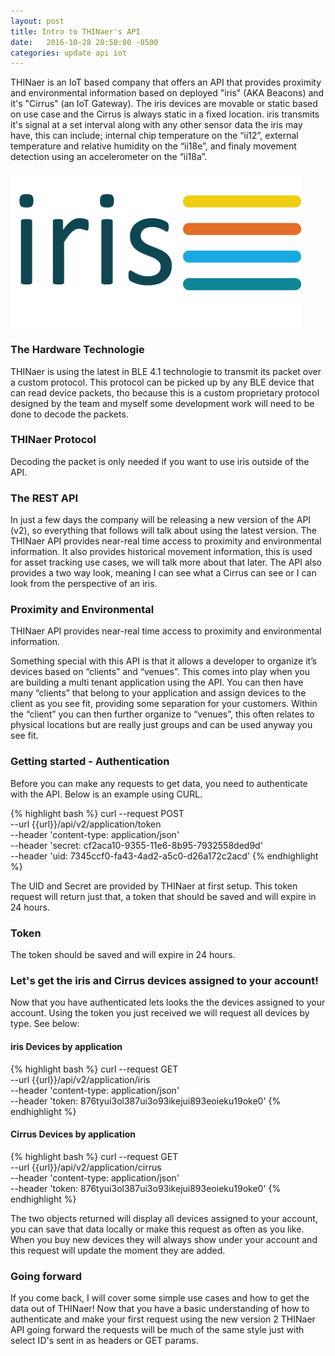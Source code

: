 ```yaml
---
layout: post
title: Intro to THINaer's API
date:   2016-10-28 20:50:00 -0500
categories: update api iot
---
```


THINaer is an IoT based company that offers an API that provides proximity and environmental information based on deployed <span class="yellow">"iris"</span> (AKA Beacons) and it's <span class="yellow">"Cirrus"</span> (an IoT Gateway). The iris devices are movable or static based on use case and the Cirrus is always static in a fixed location. iris transmits it's signal at a set interval along with any other sensor data the iris may have, this can include; internal chip temperature on the “ii12”, external temperature and relative humidity on the “ii18e”, and finaly movement detection using an accelerometer on the “ii18a”.

<div class="white-box">
  <img src="/images/Iris64.png" alt="iris from THINaer" />
</div>

### The Hardware Technologie
THINaer is using the latest in BLE 4.1 technologie to transmit its packet over a custom protocol. This protocol can be picked up by any BLE device that can read device packets, tho because this is a custom proprietary protocol designed by the team and myself some development work will need to be done to decode the packets.

<div class="banner note">
  <h3>THINaer Protocol</h3>
  <p>Decoding the packet is only needed if you want to use iris outside of the API.</p>
</div>

### The REST API
In just a few days <span class="red">the company will be releasing a new version of the API (v2)</span>, so everything that follows will talk about using the latest version. The THINaer API provides near-real time access to proximity and environmental information. It also provides historical movement information, this is used for asset tracking use cases, we will talk more about that later. The API also provides a two way look, meaning I can see what a Cirrus can see or I can look from the perspective of an iris.

<div class="banner callout">
  <h3>Proximity and Environmental</h3>
  <p>THINaer API provides near-real time access to proximity and environmental information.</p>
</div>

Something special with this API is that it allows a developer to organize it’s devices based on “clients” and “venues”. This comes into play when you are building a multi tenant application using the API. You can then have many “clients” that belong to your application and assign devices to the client as you see fit, providing some separation for your customers. Within the “client” you can then further organize to “venues”, this often relates to physical locations but are really just groups and can be used anyway you see fit.

### Getting started - Authentication
Before you can make any requests to get data, you need to authenticate with the API. Below is an example using CURL.


{% highlight bash %}
curl --request POST \
  --url {{url}}/api/v2/application/token \
  --header 'content-type: application/json' \
  --header 'secret: cf2aca10-9355-11e6-8b95-7932558ded9d' \
  --header 'uid: 7345ccf0-fa43-4ad2-a5c0-d26a172c2acd'
{% endhighlight %}


The UID and Secret are provided by THINaer at first setup. This token request will return just that, a token that should be saved and will expire in 24 hours.

<div class="banner callout">
  <h3>Token</h3>
  <p>The token should be saved and will expire in 24 hours.</p>
</div>

### Let's get the iris and Cirrus devices assigned to your account!
Now that you have authenticated lets looks the the devices assigned to your account. Using the token you just received we will request all devices by type. See below:

#### iris Devices by application
{% highlight bash %}
curl --request GET \
  --url {{url}}/api/v2/application/iris \
  --header 'content-type: application/json' \
  --header 'token: 876tyui3ol387ui3o93ikejui893eoieku19oke0'
{% endhighlight %}

#### Cirrus Devices by application
{% highlight bash %}
curl --request GET \
  --url {{url}}/api/v2/application/cirrus \
  --header 'content-type: application/json' \
  --header 'token: 876tyui3ol387ui3o93ikejui893eoieku19oke0'
{% endhighlight %}

The two objects returned will display all devices assigned to your account, you can save that data locally or make this request as often as you like. When you buy new devices they will always show under your account and this request will update the moment they are added.

### Going forward
If you come back, I will cover some simple use cases and how to get the data out of THINaer! Now that you have a basic understanding of how to authenticate and make your first request using the new version 2 THINaer API going forward the requests will be much of the same style just with select ID's sent in as headers or GET params.
